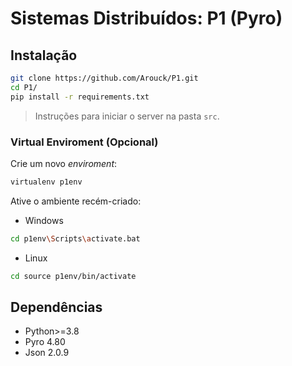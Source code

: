 # Sistemas Distribuídos: P1 (Pyro)

## Instalação

```bash
git clone https://github.com/Arouck/P1.git
cd P1/
pip install -r requirements.txt
```

> Instruções para iniciar o server na pasta `src`.

### Virtual Enviroment (Opcional)

Crie um novo *enviroment*:

```bash
virtualenv p1env
```

Ative o ambiente recém-criado:

* Windows

```bash
cd p1env\Scripts\activate.bat
```

* Linux

```bash
cd source p1env/bin/activate
```

## Dependências

* Python>=3.8
* Pyro 4.80
* Json 2.0.9
